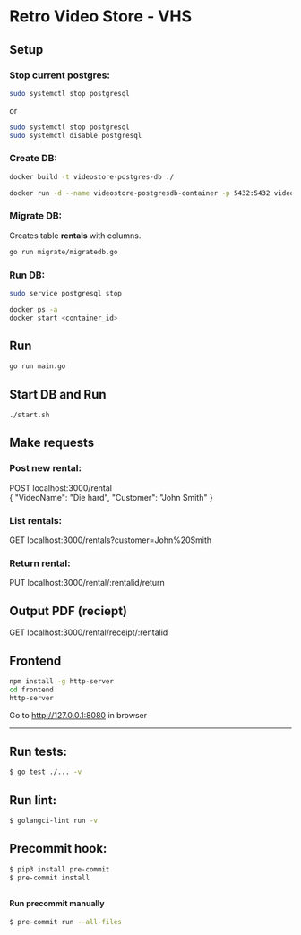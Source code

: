 # Retro Video Store - VHS 
    
## Setup
### Stop current postgres:
```sh
sudo systemctl stop postgresql
```
or
```sh
sudo systemctl stop postgresql
sudo systemctl disable postgresql
```

### Create DB:


```sh
docker build -t videostore-postgres-db ./  
```  

```sh
docker run -d --name videostore-postgresdb-container -p 5432:5432 videostore-postgres-db  
```

### Migrate DB:
Creates table **rentals** with columns. 
```sh
go run migrate/migratedb.go
```

### Run DB:
```sh
sudo service postgresql stop
```

```sh
docker ps -a
docker start <container_id>
```

## Run
```sh
go run main.go
```

## Start DB and Run
```sh
./start.sh
```

## Make requests
### Post new rental:
POST localhost:3000/rental  
{ "VideoName": "Die hard", "Customer": "John Smith" }  

### List rentals:
GET localhost:3000/rentals?customer=John%20Smith

### Return rental:
PUT localhost:3000/rental/:rentalid/return

## Output PDF (reciept)
GET localhost:3000/rental/receipt/:rentalid

## Frontend
```sh
npm install -g http-server
cd frontend
http-server
```
Go to http://127.0.0.1:8080 in browser

___

  
##  
##  
## Run tests:  
```sh
$ go test ./... -v
```  
  

##  
##  
## Run lint:  
```sh  
$ golangci-lint run -v
```  
  

##  
##  
## Precommit hook:  
```sh
$ pip3 install pre-commit
$ pre-commit install
```  
  
##  
#### Run precommit manually    
```sh
$ pre-commit run --all-files
```  